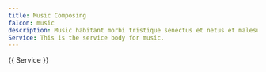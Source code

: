 ```yaml
---
title: Music Composing
faIcon: music
description: Music habitant morbi tristique senectus et netus et malesuada.
Service: This is the service body for music.
---
```


{{ Service }}